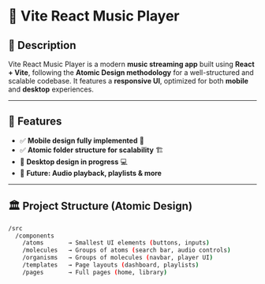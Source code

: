 # 🎵 Vite React Music Player  

## 📌 Description  
Vite React Music Player is a modern **music streaming app** built using **React + Vite**, following the **Atomic Design methodology** for a well-structured and scalable codebase. It features a **responsive UI**, optimized for both **mobile** and **desktop** experiences.  

---

## 🚀 Features  
- ✅ **Mobile design fully implemented** 📱  
- ✅ **Atomic folder structure for scalability** 🏗  
- 🔨 **Desktop design in progress** 💻  
- 🎵 **Future: Audio playback, playlists & more**  

---

## 🏛 Project Structure (Atomic Design)  
```bash
/src  
  /components  
    /atoms       → Smallest UI elements (buttons, inputs)  
    /molecules   → Groups of atoms (search bar, audio controls)  
    /organisms   → Groups of molecules (navbar, player UI)  
    /templates   → Page layouts (dashboard, playlists)  
    /pages       → Full pages (home, library)  
